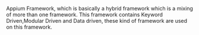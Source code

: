 Appium Framework, which is basically a hybrid framework which is a mixing of more than one framework. This framework contains Keyword Driven,Modular Driven and Data driven, these kind of framework are used on this framework.
